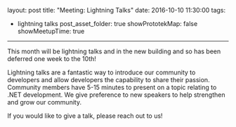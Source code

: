 layout: post
title: "Meeting: Lightning Talks"
date: 2016-10-10 11:30:00
tags:
- lightning talks
post_asset_folder: true
showPrototekMap: false
showMeetupTime: true
---

This month will be lightning talks and in the new building and so has been deferred one week to the 10th!

Lightning talks are a fantastic way to introduce our community to developers and allow developers the capability to share their passion. Community members have 5-15 minutes to present on a topic relating to .NET development. We give preference to new speakers to help strengthen and grow our community.

If you would like to give a talk, please reach out to us!
